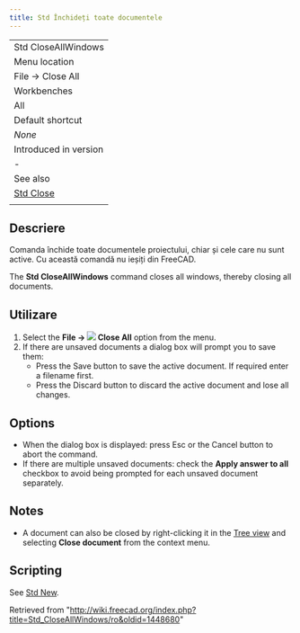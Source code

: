 ```yaml
---
title: Std Închideți toate documentele
---
```

|  |
| --- |
| Std CloseAllWindows |
| Menu location |
| File → Close All |
| Workbenches |
| All |
| Default shortcut |
| *None* |
| Introduced in version |
| - |
| See also |
| [Std Close](/Std_CloseActiveWindow "Std CloseActiveWindow") |
|  |

## Descriere

Comanda închide toate documentele proiectului, chiar și cele care nu sunt active. Cu această comandă nu ieșiți din FreeCAD.

The **Std CloseAllWindows** command closes all windows, thereby closing all documents.

## Utilizare

1. Select the **File → ![](/images/Std_CloseAllWindows.svg) Close All** option from the menu.
2. If there are unsaved documents a dialog box will prompt you to save them:
   * Press the Save button to save the active document. If required enter a filename first.
   * Press the Discard button to discard the active document and lose all changes.

## Options

* When the dialog box is displayed: press Esc or the Cancel button to abort the command.
* If there are multiple unsaved documents: check the **Apply answer to all** checkbox to avoid being prompted for each unsaved document separately.

## Notes

* A document can also be closed by right-clicking it in the [Tree view](/Tree_view "Tree view") and selecting **Close document** from the context menu.

## Scripting

See [Std New](/Std_New#Scripting "Std New").

Retrieved from "<http://wiki.freecad.org/index.php?title=Std_CloseAllWindows/ro&oldid=1448680>"